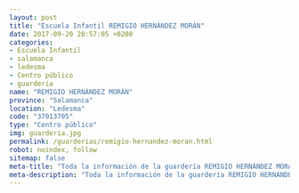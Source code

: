 ```yaml
---
layout: post
title: "Escuela Infantil REMIGIO HERNÁNDEZ MORÁN"
date: 2017-09-20 20:57:05 +0200
categories:
- Escuela Infantil
- salamanca
- ledesma
- Centro público
- guarderia
name: "REMIGIO HERNÁNDEZ MORÁN"
province: "Salamanca"
location: "Ledesma"
code: "37013705"
type: "Centro público"
img: guarderia.jpg
permalink: /guarderias/remigio-hernandez-moran.html
robot: noindex, follow
sitemap: false
meta-title: "Toda la información de la guardería REMIGIO HERNÁNDEZ MORÁN"
meta-description: "Toda la información de la guardería REMIGIO HERNÁNDEZ MORÁN"
---
```

